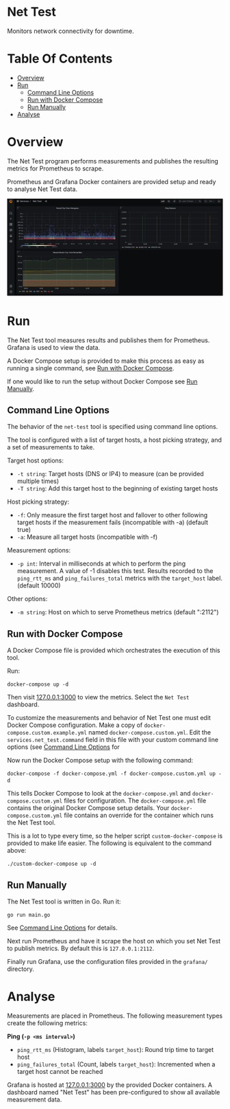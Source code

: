 # Net Test
Monitors network connectivity for downtime.

# Table Of Contents
- [Overview](#overview)
- [Run](#run)
  - [Command Line Options](#command-line-options)
  - [Run with Docker Compose](#run-with-docker-compose)
  - [Run Manually](#run-manually)
- [Analyse](#analyse)

# Overview
The Net Test program performs measurements and publishes the resulting metrics for Prometheus to scrape.

Prometheus and Grafana Docker containers are provided setup and ready to analyse Net Test data.

![Grafana dashboard showing histogram of round trip time](./screenshot.png)

# Run
The Net Test tool measures results and publishes them for Prometheus. Grafana is used to view the data.

A Docker Compose setup is provided to make this process as easy as running a single command, see [Run with Docker Compose](#run-with-docker-compose).

If one would like to run the setup without Docker Compose see [Run Manually](#run-manually).

## Command Line Options
The behavior of the `net-test` tool is specified using command line options. 

The tool is configured with a list of target hosts, a host picking strategy, and a set of measurements to take.

Target host options:

- `-t string`: Target hosts (DNS or IP4) to measure (can be provided multiple times)
- `-T string`: Add this target host to the beginning of existing target hosts

Host picking strategy:

- `-f`: Only measure the first target host and fallover to other following target hosts if the measurement fails (incompatible with -a) (default true)
- `-a`: Measure all target hosts (incompatible with -f)

Measurement options:

- `-p int`: Interval in milliseconds at which to perform the ping measurement. A value of -1 disables this test. Results recorded to the `ping_rtt_ms` and `ping_failures_total` metrics with the `target_host` label. (default 10000)

Other options:

- `-m string`: Host on which to serve Prometheus metrics (default ":2112")

## Run with Docker Compose
A Docker Compose file is provided which orchestrates the execution of this tool.

Run:

```
docker-compose up -d
```

Then visit [127.0.0.1:3000](http://127.0.0.1:3000) to view the metrics. Select the `Net Test` dashboard.

To customize the measurements and behavior of Net Test one must edit Docker Compose configuration. Make a copy of `docker-compose.custom.example.yml` named `docker-compose.custom.yml`. Edit the `services.net_test.command` field in this file with your custom command line options (see [Command Line Options](#command-line-options) for 

Now run the Docker Compose setup with the following command:

```
docker-compose -f docker-compose.yml -f docker-compose.custom.yml up -d
```

This tells Docker Compose to look at the `docker-compose.yml` and `docker-compose.custom.yml` files for configuration. The `docker-compose.yml` file contains the original Docker Compose setup details. Your `docker-compose.custom.yml` file contains an override for the container which runs the Net Test tool.

This is a lot to type every time, so the helper script `custom-docker-compose` is provided to make life easier. The following is equivalent to the command above:

```
./custom-docker-compose up -d
```

## Run Manually
The Net Test tool is written in Go. Run it:

```
go run main.go
```

See [Command Line Options](#command-line-options) for details.

Next run Prometheus and have it scrape the host on which you set Net Test to publish metrics. By default this is `127.0.0.1:2112`.

Finally run Grafana, use the configuration files provided in the `grafana/` directory.

# Analyse
Measurements are placed in Prometheus. The following measurement types create the following metrics:

**Ping (`-p <ms interval>`)**  
- `ping_rtt_ms` (Histogram, labels `target_host`): Round trip time to target host
- `ping_failures_total` (Count, labels `target_host`): Incremented when a target host cannot be reached

Grafana is hosted at [127.0.0.1:3000](http://127.0.0.1:3000) by the provided Docker containers. A dashboard named "Net Test" has been pre-configured to show all available measurement data.
